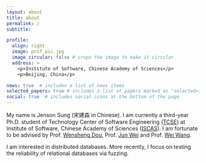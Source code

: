 ```yaml
---
layout: about
title: about
permalink: /
subtitle: 

profile:
  align: right
  image: prof_pic.jpg
  image_circular: false # crops the image to make it circular
  address: >
    <p>Institute of Software, Chinese Academy of Sciences</p>
    <p>Beijing, China</p>

news: true  # includes a list of news items
selected_papers: true # includes a list of papers marked as "selected={true}"
social: true  # includes social icons at the bottom of the page
---
```


My name is Jenson Sung (宋建森 in Chinese). I am currently a third-year Ph.D. student of Technology Center of Software Engineering ([TCSE](http://www.tcse.cn/)) at Institute of Software, Chinese Academy of Sciences ([ISCAS](http://www.is.cas.cn/)). I am fortunate to be advised by Prof. [Wensheng Dou](http://www.tcse.cn/~wsdou/), Prof. [Jun Wei](https://people.ucas.ac.cn/~weijun) and Prof. [Wei Wang](https://people.ucas.ac.cn/~iscaswangwei).

I am interested in distributed databases. More recently, I focus on testing the reliability of relational databases via fuzzing.
